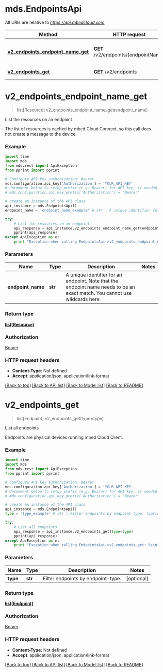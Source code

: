 # mds.EndpointsApi

All URIs are relative to *https://api.mbedcloud.com*

Method | HTTP request | Description
------------- | ------------- | -------------
[**v2_endpoints_endpoint_name_get**](EndpointsApi.md#v2_endpoints_endpoint_name_get) | **GET** /v2/endpoints/{endpointName} | List the resources on an endpoint
[**v2_endpoints_get**](EndpointsApi.md#v2_endpoints_get) | **GET** /v2/endpoints | List all endpoints


# **v2_endpoints_endpoint_name_get**
> list[Resource] v2_endpoints_endpoint_name_get(endpoint_name)

List the resources on an endpoint

The list of resources is cached by mbed Cloud Connect, so this call does  not create a message to the device. 

### Example 
```python
import time
import mds
from mds.rest import ApiException
from pprint import pprint

# Configure API key authorization: Bearer
mds.configuration.api_key['Authorization'] = 'YOUR_API_KEY'
# Uncomment below to setup prefix (e.g. Bearer) for API key, if needed
# mds.configuration.api_key_prefix['Authorization'] = 'Bearer'

# create an instance of the API class
api_instance = mds.EndpointsApi()
endpoint_name = 'endpoint_name_example' # str | A unique identifier for an endpoint. Note that the endpoint name needs to be an exact match. You cannot use wildcards here. 

try: 
    # List the resources on an endpoint
    api_response = api_instance.v2_endpoints_endpoint_name_get(endpoint_name)
    pprint(api_response)
except ApiException as e:
    print "Exception when calling EndpointsApi->v2_endpoints_endpoint_name_get: %s\n" % e
```

### Parameters

Name | Type | Description  | Notes
------------- | ------------- | ------------- | -------------
 **endpoint_name** | **str**| A unique identifier for an endpoint. Note that the endpoint name needs to be an exact match. You cannot use wildcards here.  | 

### Return type

[**list[Resource]**](Resource.md)

### Authorization

[Bearer](../README.md#Bearer)

### HTTP request headers

 - **Content-Type**: Not defined
 - **Accept**: application/json, application/link-format

[[Back to top]](#) [[Back to API list]](../README.md#documentation-for-api-endpoints) [[Back to Model list]](../README.md#documentation-for-models) [[Back to README]](../README.md)

# **v2_endpoints_get**
> list[Endpoint] v2_endpoints_get(type=type)

List all endpoints

Endpoints are physical devices running mbed Cloud Client. 

### Example 
```python
import time
import mds
from mds.rest import ApiException
from pprint import pprint

# Configure API key authorization: Bearer
mds.configuration.api_key['Authorization'] = 'YOUR_API_KEY'
# Uncomment below to setup prefix (e.g. Bearer) for API key, if needed
# mds.configuration.api_key_prefix['Authorization'] = 'Bearer'

# create an instance of the API class
api_instance = mds.EndpointsApi()
type = 'type_example' # str | Filter endpoints by endpoint-type. (optional)

try: 
    # List all endpoints
    api_response = api_instance.v2_endpoints_get(type=type)
    pprint(api_response)
except ApiException as e:
    print "Exception when calling EndpointsApi->v2_endpoints_get: %s\n" % e
```

### Parameters

Name | Type | Description  | Notes
------------- | ------------- | ------------- | -------------
 **type** | **str**| Filter endpoints by endpoint-type. | [optional] 

### Return type

[**list[Endpoint]**](Endpoint.md)

### Authorization

[Bearer](../README.md#Bearer)

### HTTP request headers

 - **Content-Type**: Not defined
 - **Accept**: application/json, application/link-format

[[Back to top]](#) [[Back to API list]](../README.md#documentation-for-api-endpoints) [[Back to Model list]](../README.md#documentation-for-models) [[Back to README]](../README.md)

